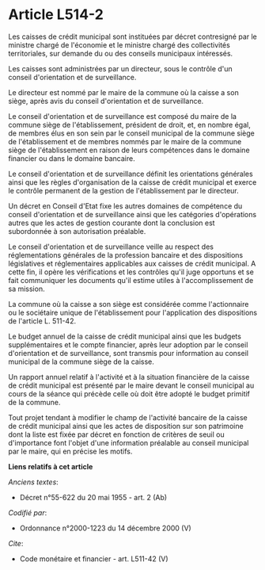 # Article L514-2

Les caisses de crédit municipal sont instituées par décret contresigné par le ministre chargé de l'économie et le ministre
chargé des collectivités territoriales, sur demande du ou des conseils municipaux intéressés. 

Les caisses sont administrées par un directeur, sous le contrôle d'un conseil d'orientation et de surveillance. 

Le directeur est nommé par le maire de la commune où la caisse a son siège, après avis du conseil d'orientation et de
surveillance. 

Le conseil d'orientation et de surveillance est composé du maire de la commune siège de l'établissement, président de droit,
et, en nombre égal, de membres élus en son sein par le conseil municipal de la commune siège de l'établissement et de membres
nommés par le maire de la commune siège de l'établissement en raison de leurs compétences dans le domaine financier ou dans
le domaine bancaire. 

Le conseil d'orientation et de surveillance définit les orientations générales ainsi que les règles d'organisation de la
caisse de crédit municipal et exerce le contrôle permanent de la gestion de l'établissement par le directeur. 

Un décret en Conseil d'Etat fixe les autres domaines de compétence du conseil d'orientation et de surveillance ainsi que les
catégories d'opérations autres que les actes de gestion courante dont la conclusion est subordonnée à son autorisation
préalable. 

Le conseil d'orientation et de surveillance veille au respect des réglementations générales de la profession bancaire et des
dispositions législatives et réglementaires applicables aux caisses de crédit municipal. A cette fin, il opère les
vérifications et les contrôles qu'il juge opportuns et se fait communiquer les documents qu'il estime utiles à
l'accomplissement de sa mission. 

La commune où la caisse a son siège est considérée comme l'actionnaire ou le sociétaire unique de l'établissement pour
l'application des dispositions de l'article L. 511-42. 

Le budget annuel de la caisse de crédit municipal ainsi que les budgets supplémentaires et le compte financier, après leur
adoption par le conseil d'orientation et de surveillance, sont transmis pour information au conseil municipal de la commune
siège de la caisse. 

Un rapport annuel relatif à l'activité et à la situation financière de la caisse de crédit municipal est présenté par le
maire devant le conseil municipal au cours de la séance qui précède celle où doit être adopté le budget primitif de la
commune. 

Tout projet tendant à modifier le champ de l'activité bancaire de la caisse de crédit municipal ainsi que les actes de
disposition sur son patrimoine dont la liste est fixée par décret en fonction de critères de seuil ou d'importance font
l'objet d'une information préalable au conseil municipal par le maire, qui en précise les motifs.

**Liens relatifs à cet article**

_Anciens textes_:

  - Décret n°55-622 du 20 mai 1955 - art. 2 (Ab)

_Codifié par_:

  - Ordonnance n°2000-1223 du 14 décembre 2000 (V)

_Cite_:

  - Code monétaire et financier - art. L511-42 (V)
